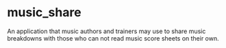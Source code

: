 # music_share
An application that music authors and trainers may use to share music breakdowns with those who can not read music score sheets on their own.

